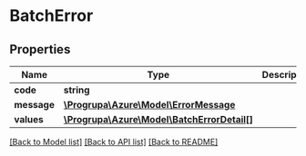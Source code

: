 # BatchError

## Properties
Name | Type | Description | Notes
------------ | ------------- | ------------- | -------------
**code** | **string** |  | [optional] 
**message** | [**\Progrupa\Azure\Model\ErrorMessage**](ErrorMessage.md) |  | [optional] 
**values** | [**\Progrupa\Azure\Model\BatchErrorDetail[]**](BatchErrorDetail.md) |  | [optional] 

[[Back to Model list]](../README.md#documentation-for-models) [[Back to API list]](../README.md#documentation-for-api-endpoints) [[Back to README]](../README.md)


